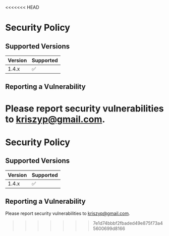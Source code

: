<<<<<<< HEAD
# Security Policy

## Supported Versions

| Version | Supported          |
| ------- | ------------------ |
| 1.4.x   | :white_check_mark: |

## Reporting a Vulnerability

Please report security vulnerabilities to kriszyp@gmail.com.
=======
# Security Policy

## Supported Versions

| Version | Supported          |
| ------- | ------------------ |
| 1.4.x   | :white_check_mark: |

## Reporting a Vulnerability

Please report security vulnerabilities to kriszyp@gmail.com.
>>>>>>> 7e1d74bbbf2fbaded49e875f73a45600699d8166
